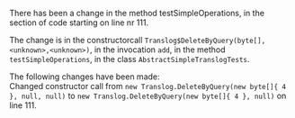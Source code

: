 There has been a change in the method testSimpleOperations, in the section of code starting on line nr 111.
  
The change is in the constructorcall ```Translog$DeleteByQuery(byte[],<unknown>,<unknown>)```, in the invocation ```add```, in the method ```testSimpleOperations```, in the class ```AbstractSimpleTranslogTests```.
  
The following changes have been made:  
Changed constructor call from ```new Translog.DeleteByQuery(new byte[]{ 4 }, null, null)``` to ```new Translog.DeleteByQuery(new byte[]{ 4 }, null)``` on line 111.  
